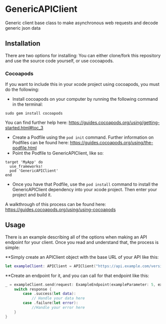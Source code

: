 # GenericAPIClient
Generic client base class to make asynchronous web requests and decode generic json data

## Installation

There are two options for installing: You can either clone/fork this repository and use the source code yourself, or use cocoapods.

### Cocoapods

If you want to include this in your xcode project using cocoapods, you must do the following:
* Install cocoapods on your computer by running the following command in the terminal:
```
sudo gem install cocoapods
```
You can find further help here: https://guides.cocoapods.org/using/getting-started.html#toc_3
* Create a Podfile using the `pod init` command. Further information on Podfiles can be found here: https://guides.cocoapods.org/using/the-podfile.html
* Point the Podfile to GenericAPIClient, like so:
```
target 'MyApp' do
  use_frameworks!
  pod 'GenericAPIClient'
end
```
* Once you have that Podfile, use the `pod install` command to install the GenericAPIClient dependency into your xcode project. Then enter your project and build it.

A walkthrough of this process can be found here: https://guides.cocoapods.org/using/using-cocoapods

## Usage

There is an example describing all of the options when making an API endpoint for your client. Once you read and understand that, the process is simple:

**Simply create an APIClient object with the base URL of your API like this:
```swift
let exampleClient: APIClient = APIClient("https://api.example.com/version")
```

**Create an endpoint for it, and you can call for that endpoint like this:
```swift
_ = exampleClient.send(request: ExampleEndpoint(exampleParameter: 5, exampleExtraPathComponent: "json")) { response in
	switch response {
		case .success(let data):
			// Handle your data here
		case .failure(let error):
			//Handle your error here
	}
}
```